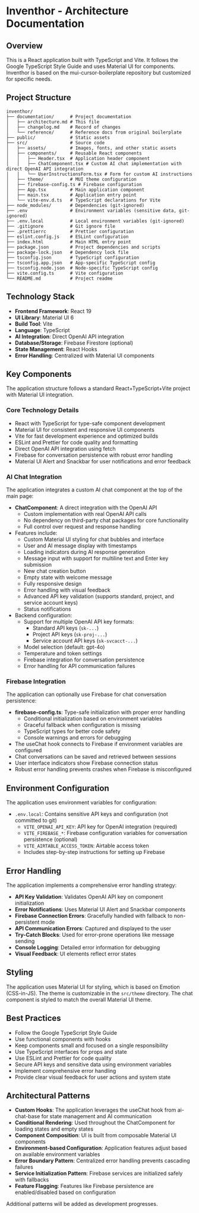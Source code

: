 # Inventhor - Architecture Documentation

## Overview
This is a React application built with TypeScript and Vite. It follows the Google TypeScript Style Guide and uses Material UI for components. Inventhor is based on the mui-cursor-boilerplate repository but customized for specific needs.

## Project Structure

```
inventhor/
├── documentation/      # Project documentation
│   ├── architecture.md # This file
│   ├── changelog.md    # Record of changes
│   └── reference/      # Reference docs from original boilerplate
├── public/             # Static assets
├── src/                # Source code
│   ├── assets/         # Images, fonts, and other static assets
│   ├── components/     # Reusable React components
│   │   ├── Header.tsx  # Application header component
│   │   ├── ChatComponent.tsx # Custom AI chat implementation with direct OpenAI API integration
│   │   └── UserInstructionsForm.tsx # Form for custom AI instructions
│   ├── theme/          # MUI theme configuration
│   ├── firebase-config.ts # Firebase configuration
│   ├── App.tsx         # Main application component
│   ├── main.tsx        # Application entry point
│   └── vite-env.d.ts   # TypeScript declarations for Vite
├── node_modules/       # Dependencies (git-ignored)
├── .env                # Environment variables (sensitive data, git-ignored)
├── .env.local          # Local environment variables (git-ignored)
├── .gitignore          # Git ignore file
├── .prettierrc         # Prettier configuration
├── eslint.config.js    # ESLint configuration
├── index.html          # Main HTML entry point
├── package.json        # Project dependencies and scripts
├── package-lock.json   # Dependency lock file
├── tsconfig.json       # TypeScript configuration
├── tsconfig.app.json   # App-specific TypeScript config
├── tsconfig.node.json  # Node-specific TypeScript config
├── vite.config.ts      # Vite configuration
└── README.md           # Project readme
```

## Technology Stack

- **Frontend Framework**: React 19
- **UI Library**: Material UI 6
- **Build Tool**: Vite
- **Language**: TypeScript
- **AI Integration**: Direct OpenAI API integration
- **Database/Storage**: Firebase Firestore (optional)
- **State Management**: React Hooks
- **Error Handling**: Centralized with Material UI components

## Key Components

The application structure follows a standard React+TypeScript+Vite project with Material UI integration.

### Core Technology Details

- React with TypeScript for type-safe component development
- Material UI for consistent and responsive UI components
- Vite for fast development experience and optimized builds
- ESLint and Prettier for code quality and formatting
- Direct OpenAI API integration using fetch
- Firebase for conversation persistence with robust error handling
- Material UI Alert and Snackbar for user notifications and error feedback

### AI Chat Integration

The application integrates a custom AI chat component at the top of the main page:

- **ChatComponent**: A direct integration with the OpenAI API
  - Custom implementation with real OpenAI API calls
  - No dependency on third-party chat packages for core functionality
  - Full control over request and response handling
- Features include:
  - Custom Material UI styling for chat bubbles and interface
  - User and AI message display with timestamps
  - Loading indicators during AI response generation
  - Message input with support for multiline text and Enter key submission
  - New chat creation button
  - Empty state with welcome message
  - Fully responsive design
  - Error handling with visual feedback
  - Advanced API key validation (supports standard, project, and service account keys)
  - Status notifications
- Backend configuration:
  - Support for multiple OpenAI API key formats:
    - Standard API keys (`sk-...`)
    - Project API keys (`sk-proj-...`)
    - Service account API keys (`sk-svcacct-...`)
  - Model selection (default: gpt-4o)
  - Temperature and token settings
  - Firebase integration for conversation persistence
  - Error handling for API communication failures

### Firebase Integration

The application can optionally use Firebase for chat conversation persistence:

- **firebase-config.ts**: Type-safe initialization with proper error handling
  - Conditional initialization based on environment variables
  - Graceful fallback when configuration is missing
  - TypeScript types for better code safety
  - Console warnings and errors for debugging
- The useChat hook connects to Firebase if environment variables are configured
- Chat conversations can be saved and retrieved between sessions
- User interface indicators show Firebase connection status
- Robust error handling prevents crashes when Firebase is misconfigured

## Environment Configuration

The application uses environment variables for configuration:

- `.env.local`: Contains sensitive API keys and configuration (not committed to git)
  - `VITE_OPENAI_API_KEY`: API key for OpenAI integration (required)
  - `VITE_FIREBASE_*`: Firebase configuration variables for conversation persistence (optional)
  - `VITE_AIRTABLE_ACCESS_TOKEN`: Airtable access token
  - Includes step-by-step instructions for setting up Firebase

## Error Handling

The application implements a comprehensive error handling strategy:

- **API Key Validation**: Validates OpenAI API key on component initialization
- **Error Notifications**: Uses Material UI Alert and Snackbar components
- **Firebase Connection Errors**: Gracefully handled with fallback to non-persistent mode
- **API Communication Errors**: Captured and displayed to the user
- **Try-Catch Blocks**: Used for error-prone operations like message sending
- **Console Logging**: Detailed error information for debugging
- **Visual Feedback**: UI elements reflect error states

## Styling
The application uses Material UI for styling, which is based on Emotion (CSS-in-JS). The theme is customizable in the `src/theme` directory. The chat component is styled to match the overall Material UI theme.

## Best Practices
- Follow the Google TypeScript Style Guide
- Use functional components with hooks
- Keep components small and focused on a single responsibility
- Use TypeScript interfaces for props and state
- Use ESLint and Prettier for code quality
- Secure API keys and sensitive data using environment variables
- Implement comprehensive error handling
- Provide clear visual feedback for user actions and system state

## Architectural Patterns

- **Custom Hooks**: The application leverages the useChat hook from ai-chat-base for state management and AI communication
- **Conditional Rendering**: Used throughout the ChatComponent for loading states and empty states
- **Component Composition**: UI is built from composable Material UI components
- **Environment-based Configuration**: Application features adjust based on available environment variables
- **Error Boundary Pattern**: Centralized error handling prevents cascading failures
- **Service Initialization Pattern**: Firebase services are initialized safely with fallbacks
- **Feature Flagging**: Features like Firebase persistence are enabled/disabled based on configuration

Additional patterns will be added as development progresses. 